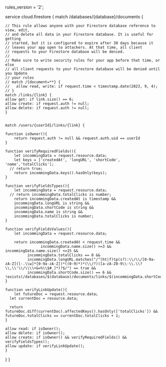 rules_version = '2';

service cloud.firestore {
match /databases/{database}/documents {

    // This rule allows anyone with your Firestore database reference to view, edit,
    // and delete all data in your Firestore database. It is useful for getting
    // started, but it is configured to expire after 30 days because it
    // leaves your app open to attackers. At that time, all client
    // requests to your Firestore database will be denied.
    //
    // Make sure to write security rules for your app before that time, or else
    // all client requests to your Firestore database will be denied until you Update
    // your rules
    // match /{document=**} {
    //   allow read, write: if request.time < timestamp.date(2023, 9, 4);
    // }
    match /links/{link} {
    allow get: if link.size() == 6;
    allow create: if request.auth != null;
    allow delete: if request.auth != null;
    }


    match /users/{userId}/links/{link} {

    function isOwner(){
    	return request.auth != null && request.auth.uid == userId
    }

    function verifyRequiredFields(){
    	let incommingData = request.resource.data;
    	let keys = ['createdAt', 'longURL', 'shortCode', 'name','totalClicks'];
      // return true;
    	return incommingData.keys().hasOnly(keys);
    }

    function verifyFieldsTypes(){
    	let incommingData = request.resource.data;
      // return incommingData.totalClicks is number;
    	return incommingData.createdAt is timestamp &&
    	incommingData.longURL is string &&
    	incommingData.shortCode is string &&
    	incommingData.name is string &&
    	incommingData.totalClicks is number;
    }

    function verifyFieldsValues(){
    	let incommingData = request.resource.data;

    	return incommingData.createdAt < request.time &&
      				incommingData.name.size() >=3 && incommingData.name.size() <=15 &&
              incommingData.totalClicks == 0 &&
              incommingData.longURL.matches("/^(ht|f)tp(s?):\\/\\/[0-9a-zA-Z]([-.\\w]*[0-9a-zA-Z])*((0-9)*)*(\\/?)([a-zA-Z0-9\\-\\.\\?\\,\\'\\/\\\\+&=%\\$#_]*)?$/") == true &&
              incommingData.shortCode.size() == 6 && !exists(/databases/$(database)/documents/links/$(incommingData.shortCode));
    }

    function verifyLinkUpdate(){
    	let futureDoc = request.resource.data;
      let currentDoc = resource.data;

      return futureDoc.diff(currentDoc).affectedKeys().hasOnly(['totalClicks']) && futureDoc.totalClicks == currentDoc.totalClicks + 1;
    }

    allow read: if isOwner();
    allow delete: if isOwner();
    allow create: if isOwner() && verifyRequiredFields() && verifyFieldsTypes();
    allow update: if verifyLinkUpdate();
    }

}
}
